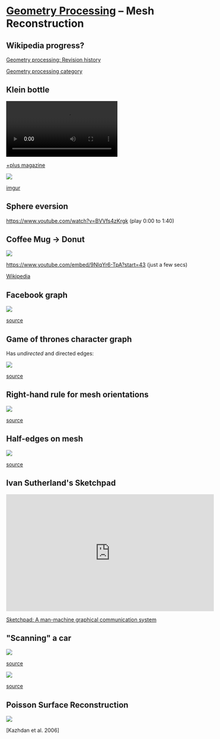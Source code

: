 # [Geometry Processing](../index.html) – Mesh Reconstruction

## Wikipedia progress?

[Geometry processing: Revision history](https://en.wikipedia.org/w/index.php?title=Geometry_processing&action=history)

[Geometry processing category](https://en.wikipedia.org/wiki/Category:Geometry_processing)

## Klein bottle

<video controls loop autoplay>
<source src=videos/klein-bottle.m4v>
</video>

[+plus magazine](https://plus.maths.org/content/introducing-klein-bottle)

![](images/klein-bottle.gif)

[imgur](http://imgur.com/2QvVTzp)


## Sphere eversion

https://www.youtube.com/watch?v=BVVfs4zKrgk (play 0:00 to 1:40)

## Coffee Mug → Donut

![](images/coffee-mug-to-donut.gif)

https://www.youtube.com/embed/9NlqYr6-TpA?start=43 (just a few secs)

[Wikipedia](https://en.wikipedia.org/wiki/Genus\_(mathematics))

## Facebook graph

![](images/facebook-graph.jpg)

[source](https://admin.mashable.com/wp-content/uploads/2010/12/fb-relationships-full.jpg)


## Game of thrones character graph

Has _undirected_ and directed edges:

![](images/game-of-thrones-graph.png)

[source](http://cdn.collider.com/wp-content/uploads/2016/06/game-of-thrones-jon-snow-legacy.png)

## Right-hand rule for mesh orientations

![](images/right-hand-rule.jpg)

[source](https://raw.githubusercontent.com/alecjacobson/geometry-processing-introduction/master/images/right-hand-rule.jpg)

## Half-edges on mesh

![](images/half-edges-on-mesh.jpg)

[source](https://raw.githubusercontent.com/alecjacobson/geometry-processing-introduction/master/images/half-edges.jpg)


## Ivan Sutherland's Sketchpad

<iframe width="560" height="315"
src="https://www.youtube.com/embed/USyoT_Ha_bA?start=354" frameborder="0"
allowfullscreen></iframe>

[Sketchpad: A man-machine graphical communication system](https://www.cl.cam.ac.uk/techreports/UCAM-CL-TR-574.pdf)

## "Scanning" a car

![](images/sutherland-measuring-a-beetle.jpg)

[source](http://iasl.uni-muenchen.de/links/GCAPDF/GCAPDF-IV.2e.html)

![](images/sutherland-measuring-a-beetle-02.jpg)

[source](http://www.computerhistory.org/revolution/computer-graphics-music-and-art/15/206)

## Poisson Surface Reconstruction

![](images/armadillo-poisson-surface-reconstruction.jpg)

[Kazhdan et al. 2006]

